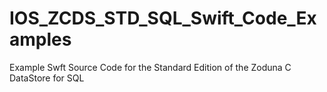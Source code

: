 # IOS_ZCDS_STD_SQL_Swift_Code_Examples
Example Swft Source Code for the Standard Edition of the Zoduna C DataStore for SQL
